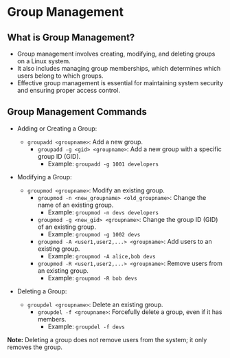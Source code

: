 # Group Management

## What is Group Management?

- Group management involves creating, modifying, and deleting groups on a Linux system.
- It also includes managing group memberships, which determines which users belong to which groups.
- Effective group management is essential for maintaining system security and ensuring proper access control.

## Group Management Commands

- Adding or Creating a Group:
  - `groupadd <groupname>`: Add a new group.
    - `groupadd -g <gid> <groupname>`: Add a new group with a specific group ID (GID).
      - Example: `groupadd -g 1001 developers`

- Modifying a Group:
  - `groupmod <groupname>`: Modify an existing group.
    - `groupmod -n <new_groupname> <old_groupname>`: Change the name of an existing group.
      - Example: `groupmod -n devs developers`
    - `groupmod -g <new_gid> <groupname>`: Change the group ID (GID) of an existing group.
      - Example: `groupmod -g 1002 devs`
    - `groupmod -A <user1,user2,...> <groupname>`: Add users to an existing group.
      - Example: `groupmod -A alice,bob devs`
    - `groupmod -R <user1,user2,...> <groupname>`: Remove users from an existing group.
      - Example: `groupmod -R bob devs`

- Deleting a Group:
  - `groupdel <groupname>`: Delete an existing group.
    - `groupdel -f <groupname>`: Forcefully delete a group, even if it has members.
      - Example: `groupdel -f devs`

**Note:** Deleting a group does not remove users from the system; it only removes the group.
